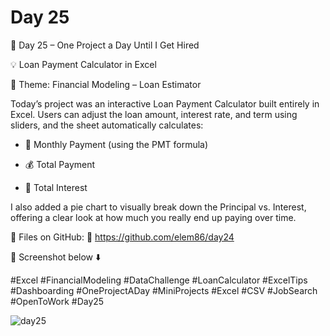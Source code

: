 # Day 25

🎯 Day 25 – One Project a Day Until I Get Hired

💡 Loan Payment Calculator in Excel

🔢 Theme: Financial Modeling – Loan Estimator

Today’s project was an interactive Loan Payment Calculator built entirely in Excel. Users can adjust the loan amount, interest rate, and term using sliders, and the sheet automatically calculates:

  - 🧮 Monthly Payment (using the PMT formula)

  - 💰 Total Payment

  - 💸 Total Interest

I also added a pie chart to visually break down the Principal vs. Interest, offering a clear look at how much you really end up paying over time.

📂 Files on GitHub: 🔗 https://github.com/elem86/day24

📸 Screenshot below ⬇️

#Excel #FinancialModeling  #DataChallenge #LoanCalculator #ExcelTips #Dashboarding #OneProjectADay #MiniProjects #Excel #CSV #JobSearch #OpenToWork #Day25

![day25](https://github.com/user-attachments/assets/8ffaee78-2dc0-41af-a5f0-588640fd39aa)
